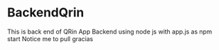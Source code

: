 # BackendQrin

This is back end of QRin App
Backend using node js with app.js as npm start
Notice me to pull gracias
